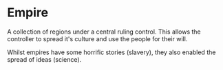 # Empire
A collection of regions under a central ruling control. This allows the controller to spread it's culture and use the people for their will.

Whilst empires have some horrific stories (slavery), they also enabled the spread of ideas (science).
